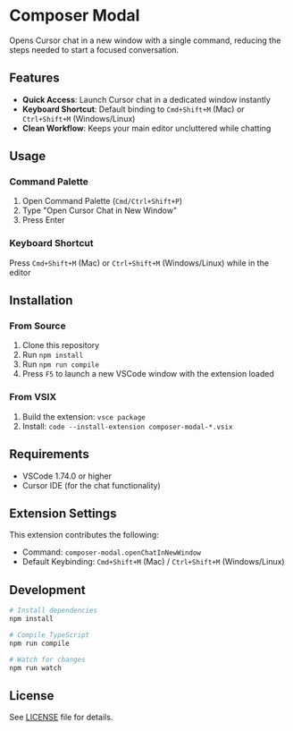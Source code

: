# Composer Modal

Opens Cursor chat in a new window with a single command, reducing the steps needed to start a focused conversation.

## Features

- **Quick Access**: Launch Cursor chat in a dedicated window instantly
- **Keyboard Shortcut**: Default binding to `Cmd+Shift+M` (Mac) or `Ctrl+Shift+M` (Windows/Linux)
- **Clean Workflow**: Keeps your main editor uncluttered while chatting

## Usage

### Command Palette
1. Open Command Palette (`Cmd/Ctrl+Shift+P`)
2. Type "Open Cursor Chat in New Window"
3. Press Enter

### Keyboard Shortcut
Press `Cmd+Shift+M` (Mac) or `Ctrl+Shift+M` (Windows/Linux) while in the editor

## Installation

### From Source
1. Clone this repository
2. Run `npm install`
3. Run `npm run compile`
4. Press `F5` to launch a new VSCode window with the extension loaded

### From VSIX
1. Build the extension: `vsce package`
2. Install: `code --install-extension composer-modal-*.vsix`

## Requirements

- VSCode 1.74.0 or higher
- Cursor IDE (for the chat functionality)

## Extension Settings

This extension contributes the following:

* Command: `composer-modal.openChatInNewWindow`
* Default Keybinding: `Cmd+Shift+M` (Mac) / `Ctrl+Shift+M` (Windows/Linux)

## Development

```bash
# Install dependencies
npm install

# Compile TypeScript
npm run compile

# Watch for changes
npm run watch
```

## License

See [LICENSE](LICENSE) file for details.

